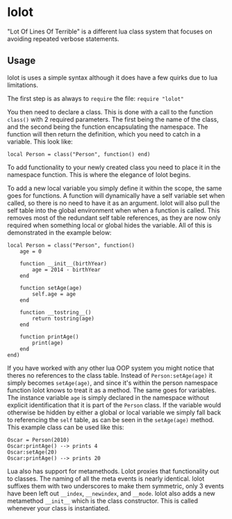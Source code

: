 lolot
=====

"Lot Of Lines Of Terrible" is a different lua class system that focuses on avoiding repeated verbose statements.

Usage
-----

lolot is uses a simple syntax although it does have a few quirks due to lua limitations.

The first step is as always to ```require``` the file: ```require "lolot"```

You then need to declare a class. This is done with a call to the function ```class()``` with 2 required parameters. The first being the name of the class, and the second being the function encapsulating the namespace. The function will then return the definition, which you need to catch in a variable. This look like:

```
local Person = class("Person", function() end)
```

To add functionality to your newly created class you need to place it in the namespace function. This is where the elegance of lolot begins.

To add a new local variable you simply define it within the scope, the same goes for functions. A function will dynamically have a self variable set when called, so there is no need to have it as an argument. lolot will also pull the self table into the global environment when when a function is called. This removes most of the redundant self table references, as they are now only required when something local or global hides the variable. All of this is demonstrated in the example below:

```
local Person = class("Person", function()
	age = 0

	function __init__(birthYear)
		age = 2014 - birthYear
	end

	function setAge(age)
		self.age = age
	end

	function __tostring__()
		return tostring(age)
	end

	function printAge()
		print(age)
	end
end)
```

If you have worked with any other lua OOP system you might notice that theres no references to the class table. Instead of ```Person:setAge(age)``` it simply becomes ```setAge(age)```, and since it's within the person namespace function lolot knows to treat it as a method. The same goes for variables. The instance variable ```age``` is simply declared in the namespace without explicit identification that it is part of the ```Person``` class. If the variable would otherwise be hidden by either a global or local variable we simply fall back to referencing the ```self``` table, as can be seen in the ```setAge(age)``` method. This example class can be used like this:

```
Oscar = Person(2010)
Oscar:printAge() --> prints 4
Oscar:setAge(20)
Oscar:printAge() --> prints 20
```

Lua also has support for metamethods. Lolot proxies that functionality out to classes. The naming of all the meta events is nearly identical. lolot suffixes them with two underscores to make them symmetric, only 3 events have been left out ```__index```, ```__newindex```, and ```__mode```. lolot also adds a new metamethod ```__init__``` which is the class constructor. This is called whenever your class is instantiated.
